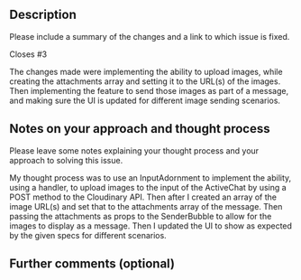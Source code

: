 ## Description

Please include a summary of the changes and a link to which issue is fixed.

Closes #3

The changes made were implementing the ability to upload images, while creating the attachments array and setting it to the URL(s) of the images. Then implementing the feature to send those images as part of a message, and making sure the UI is updated for different image sending scenarios.

## Notes on your approach and thought process

Please leave some notes explaining your thought process and your approach to solving this issue.

My thought process was to use an InputAdornment to implement the ability, using a handler, to upload images to the input of the ActiveChat by using a POST method to the Cloudinary API. Then after I created an array of the image URL(s) and set that to the attachments array of the message. Then passing the attachments as props to the SenderBubble to allow for the images to display as a message. Then I updated the UI to show as expected by the given specs for different scenarios.

## Further comments (optional)
